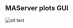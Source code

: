 
## MAServer plots GUI

 ![alt text](https://github.com/josephkamel/F2MD/blob/master/MAServer-Global/MA-GUI-V2.jpg)

